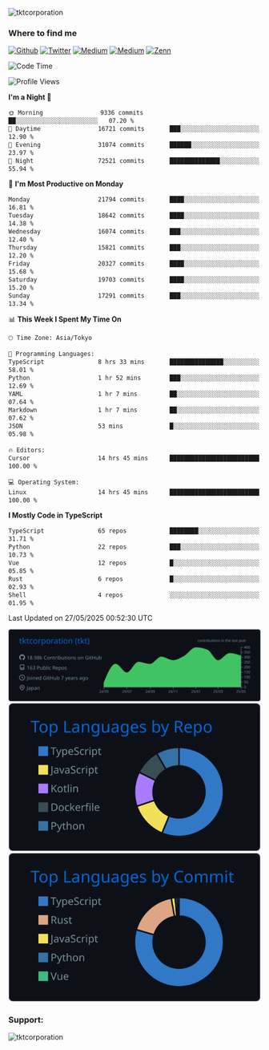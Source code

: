 <p align="left"> <img src="https://komarev.com/ghpvc/?username=tktcorporation&label=Profile%20views&color=0e75b6&style=flat" alt="tktcorporation" /> </p>

<h3>Where to find me</h3>
<p>
<a href="https://github.com/tktcorporation" target="_blank"><img alt="Github" src="https://img.shields.io/badge/GitHub-%2312100E.svg?&style=for-the-badge&logo=Github&logoColor=white" /></a>
<a href="https://twitter.com/tktcorporation" target="_blank"><img alt="Twitter" src="https://img.shields.io/badge/twitter-%231DA1F2.svg?&style=for-the-badge&logo=twitter&logoColor=white" /></a>
<a href="https://www.linkedin.com/in/tktcorporation" target="_blank"><img alt="Medium" src="https://img.shields.io/badge/linkdin-0a66c2.svg?&style=for-the-badge&logo=linkedin&logoColor=white" /></a>
<a href="https://qiita.com/tktcorporation" target="_blank"><img alt="Medium" src="https://img.shields.io/badge/qiita-55C500.svg?&style=for-the-badge&logo=qiita&logoColor=white" /></a>
<a href="https://zenn.dev/tktcorporation" target="_blank"><img alt="Zenn" src="https://img.shields.io/badge/Zenn-3EA8FF.svg?&style=for-the-badge&logo=Zenn&logoColor=white" /></a>
</p>
  
<!--START_SECTION:waka-->
![Code Time](http://img.shields.io/badge/Code%20Time-2%2C399%20hrs%2011%20mins-blue)

![Profile Views](http://img.shields.io/badge/Profile%20Views-4-blue)

**I'm a Night 🦉** 

```text
🌞 Morning                9336 commits        ██░░░░░░░░░░░░░░░░░░░░░░░   07.20 % 
🌆 Daytime                16721 commits       ███░░░░░░░░░░░░░░░░░░░░░░   12.90 % 
🌃 Evening                31074 commits       ██████░░░░░░░░░░░░░░░░░░░   23.97 % 
🌙 Night                  72521 commits       ██████████████░░░░░░░░░░░   55.94 % 
```
📅 **I'm Most Productive on Monday** 

```text
Monday                   21794 commits       ████░░░░░░░░░░░░░░░░░░░░░   16.81 % 
Tuesday                  18642 commits       ████░░░░░░░░░░░░░░░░░░░░░   14.38 % 
Wednesday                16074 commits       ███░░░░░░░░░░░░░░░░░░░░░░   12.40 % 
Thursday                 15821 commits       ███░░░░░░░░░░░░░░░░░░░░░░   12.20 % 
Friday                   20327 commits       ████░░░░░░░░░░░░░░░░░░░░░   15.68 % 
Saturday                 19703 commits       ████░░░░░░░░░░░░░░░░░░░░░   15.20 % 
Sunday                   17291 commits       ███░░░░░░░░░░░░░░░░░░░░░░   13.34 % 
```


📊 **This Week I Spent My Time On** 

```text
🕑︎ Time Zone: Asia/Tokyo

💬 Programming Languages: 
TypeScript               8 hrs 33 mins       ███████████████░░░░░░░░░░   58.01 % 
Python                   1 hr 52 mins        ███░░░░░░░░░░░░░░░░░░░░░░   12.69 % 
YAML                     1 hr 7 mins         ██░░░░░░░░░░░░░░░░░░░░░░░   07.64 % 
Markdown                 1 hr 7 mins         ██░░░░░░░░░░░░░░░░░░░░░░░   07.62 % 
JSON                     53 mins             █░░░░░░░░░░░░░░░░░░░░░░░░   05.98 % 

🔥 Editors: 
Cursor                   14 hrs 45 mins      █████████████████████████   100.00 % 

💻 Operating System: 
Linux                    14 hrs 45 mins      █████████████████████████   100.00 % 
```

**I Mostly Code in TypeScript** 

```text
TypeScript               65 repos            ████████░░░░░░░░░░░░░░░░░   31.71 % 
Python                   22 repos            ███░░░░░░░░░░░░░░░░░░░░░░   10.73 % 
Vue                      12 repos            █░░░░░░░░░░░░░░░░░░░░░░░░   05.85 % 
Rust                     6 repos             █░░░░░░░░░░░░░░░░░░░░░░░░   02.93 % 
Shell                    4 repos             ░░░░░░░░░░░░░░░░░░░░░░░░░   01.95 % 
```




 Last Updated on 27/05/2025 00:52:30 UTC
<!--END_SECTION:waka-->

[![](https://raw.githubusercontent.com/tktcorporation/tktcorporation/master/profile-summary-card-output/github_dark/0-profile-details.svg)](https://github.com/vn7n24fzkq/github-profile-summary-cards)
[![](https://raw.githubusercontent.com/tktcorporation/tktcorporation/master/profile-summary-card-output/github_dark/1-repos-per-language.svg)](https://github.com/vn7n24fzkq/github-profile-summary-cards) [![](https://raw.githubusercontent.com/tktcorporation/tktcorporation/master/profile-summary-card-output/github_dark/2-most-commit-language.svg)](https://github.com/vn7n24fzkq/github-profile-summary-cards)

<h3 align="left">Support:</h3>
<p><a href="https://www.buymeacoffee.com/tktcorporation"> <img align="left" src="https://cdn.buymeacoffee.com/buttons/v2/default-yellow.png" height="50" width="210" alt="tktcorporation" /></a></p><br><br>
